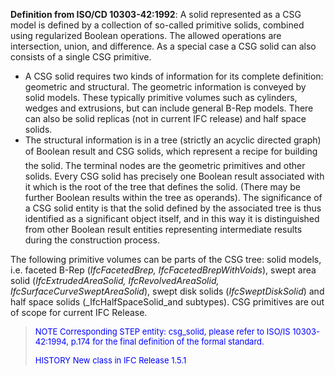 **Definition from ISO/CD 10303-42:1992**: A solid represented as a CSG model is defined by a collection of so-called primitive solids, combined using regularized Boolean operations. The allowed operations are intersection, union, and difference. As a special case a CSG solid can also consists of a single CSG primitive.

*  A CSG solid requires two kinds of information for its complete definition: geometric and structural. The geometric information is conveyed by solid models. These typically primitive volumes such as cylinders, wedges and extrusions, but can include general B-Rep models. There can also be solid replicas (not in current IFC release) and half space solids. 
* The structural information is in a tree (strictly an acyclic directed graph) of Boolean result and CSG solids, which represent a &#145;recipe&#146; for building the solid. The terminal nodes are the geometric primitives and other solids. Every CSG solid has precisely one Boolean result associated with it which is the root of the tree that defines the solid. (There may be further Boolean results within the tree as operands). The significance of a CSG solid entity is that the solid defined by the associated tree is thus identified as a significant object itself, and in this way it is distinguished from other Boolean result entities representing intermediate results during the construction process. 

The following primitive volumes can be parts of the CSG tree: solid models, i.e. faceted B-Rep (_IfcFacetedBrep,
		IfcFacetedBrepWithVoids_), swept area solid (_IfcExtrudedAreaSolid,
		IfcRevolvedAreaSolid, IfcSurfaceCurveSweptAreaSolid_), swept disk solids (_IfcSweptDiskSolid_) and half space solids (_IfcHalfSpaceSolid_and subtypes). CSG primitives are out of scope for current IFC Release.

> <font color="#0000FF" size="-1">NOTE Corresponding STEP entity:
		  csg_solid, please refer to ISO/IS 10303-42:1994, p.174 for the final definition
		  of the formal standard. </font>
> 
> <font color="#0000FF" size="-1">HISTORY New class in IFC Release 1.5.1
		  </font>
>